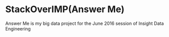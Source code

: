 # StackOverIMP(Answer Me)
Answer Me is my big data project for the June 2016 session of Insight Data Engineering
